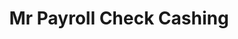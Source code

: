 ---
title: Mr Payroll Check Cashing
slug: mr-payroll-check-cashing
updated-on: '2024-05-30T13:44:31.749Z'
created-on: '2024-05-30T13:41:46.671Z'
published-on: '2024-05-30T13:54:32.469Z'
f_city-state-2:
- cms/city/liberal-ks.md
- cms/city/zachary-la.md
- cms/city/duncan-ok.md
- cms/city/mckinney-tx.md
- cms/city/amarillo-tx.md
- cms/city/baton-rouge-la.md
- cms/city/mc-kinney-tx.md
f_locations:
- cms/payday-loan/mr-payroll-check-cashing-22294.md
- cms/payday-loan/mr-payroll-check-cashing-22295.md
- cms/payday-loan/mr-payroll-check-cashing-22296.md
- cms/payday-loan/mr-payroll-check-cashing-22297.md
- cms/payday-loan/mr-payroll-check-cashing-22298.md
- cms/payday-loan/mr-payroll-check-cashing-22299.md
- cms/payday-loan/mr-payroll-check-cashing-22300.md
- cms/payday-loan/mr-payroll-check-cashing-22301.md
- cms/payday-loan/mr-payroll-check-cashing-22302.md
- cms/payday-loan/mr-payroll-check-cashing-22303.md
- cms/payday-loan/mr-payroll-check-cashing-22304.md
- cms/payday-loan/mr-payroll-check-cashing-22305.md
- cms/payday-loan/mr-payroll-check-cashing-22306.md
- cms/payday-loan/mr-payroll-check-cashing-22307.md
- cms/payday-loan/mr-payroll-check-cashing-22308.md
- cms/payday-loan/mr-payroll-check-cashing-22309.md
- cms/payday-loan/mr-payroll-check-cashing-22310.md
f_states:
- cms/state/kansas.md
- cms/state/louisiana.md
- cms/state/oklahoma.md
- cms/state/texas.md
layout: '[company].html'
tags: company
---